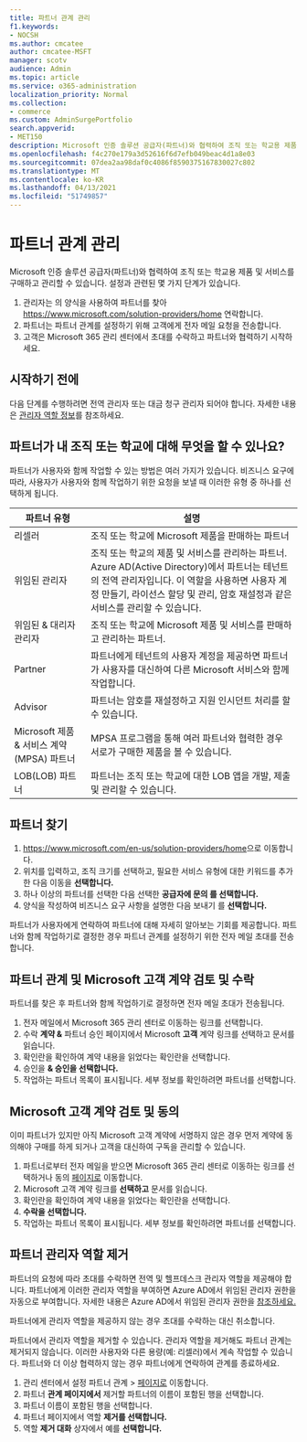```yaml
---
title: 파트너 관계 관리
f1.keywords:
- NOCSH
ms.author: cmcatee
author: cmcatee-MSFT
manager: scotv
audience: Admin
ms.topic: article
ms.service: o365-administration
localization_priority: Normal
ms.collection:
- commerce
ms.custom: AdminSurgePortfolio
search.appverid:
- MET150
description: Microsoft 인증 솔루션 공급자(파트너)와 협력하여 조직 또는 학교용 제품 및 서비스를 구매하고 관리하는 방법을 알아보십시오.
ms.openlocfilehash: f4c270e179a3d52616f6d7efb049beac4d1a8e03
ms.sourcegitcommit: 07dea2aa98daf0c4086f8590375167830027c802
ms.translationtype: MT
ms.contentlocale: ko-KR
ms.lasthandoff: 04/13/2021
ms.locfileid: "51749857"
---
```

# <a name="manage-partner-relationships"></a>파트너 관계 관리

Microsoft 인증 솔루션 공급자(파트너)와 협력하여 조직 또는 학교용 제품 및 서비스를 구매하고 관리할 수 있습니다. 설정과 관련된 몇 가지 단계가 있습니다.

1. 관리자는 의 양식을 사용하여 파트너를 찾아 <a href="https://www.microsoft.com/solution-providers/home" target="_blank">https://www.microsoft.com/solution-providers/home</a> 연락합니다.
2. 파트너는 파트너 관계를 설정하기 위해 고객에게 전자 메일 요청을 전송합니다.
3. 고객은 Microsoft 365 관리 센터에서 초대를 수락하고 파트너와 협력하기 시작하세요.

## <a name="before-you-begin"></a>시작하기 전에

다음 단계를 수행하려면 전역 관리자 또는 대금 청구 관리자 되어야 합니다. 자세한 내용은 [관리자 역할 정보](../admin/add-users/about-admin-roles.md)를 참조하세요.

## <a name="what-can-a-partner-do-for-my-organization-or-school"></a>파트너가 내 조직 또는 학교에 대해 무엇을 할 수 있나요?

파트너가 사용자와 함께 작업할 수 있는 방법은 여러 가지가 있습니다. 비즈니스 요구에 따라, 사용자가 사용자와 함께 작업하기 위한 요청을 보낼 때 이러한 유형 중 하나를 선택하게 됩니다.

| 파트너 유형 | 설명 |
| ------ | ------------------- |
| 리셀러 | 조직 또는 학교에 Microsoft 제품을 판매하는 파트너 |
| 위임된 관리자 | 조직 또는 학교의 제품 및 서비스를 관리하는 파트너. Azure AD(Active Directory)에서 파트너는 테넌트의 전역 관리자입니다. 이 역할을 사용하면 사용자 계정 만들기, 라이선스 할당 및 관리, 암호 재설정과 같은 서비스를 관리할 수 있습니다. |
| 위임된 & 대리자 관리자 | 조직 또는 학교에 Microsoft 제품 및 서비스를 판매하고 관리하는 파트너. |
| Partner | 파트너에게 테넌트의 사용자 계정을 제공하면 파트너가 사용자를 대신하여 다른 Microsoft 서비스와 함께 작업합니다. |
| Advisor | 파트너는 암호를 재설정하고 지원 인시던트 처리를 할 수 있습니다. |
| Microsoft 제품 & 서비스 계약(MPSA) 파트너 | MPSA 프로그램을 통해 여러 파트너와 협력한 경우 서로가 구매한 제품을 볼 수 있습니다. |
| LOB(LOB) 파트너 | 파트너는 조직 또는 학교에 대한 LOB 앱을 개발, 제출 및 관리할 수 있습니다. |

## <a name="find-a-partner"></a>파트너 찾기

1. <a href="https://www.microsoft.com/en-us/solution-providers/home" target="_blank">https://www.microsoft.com/en-us/solution-providers/home</a>으로 이동합니다.
2. 위치를 입력하고, 조직 크기를 선택하고, 필요한 서비스 유형에 대한 키워드를 추가한 다음 이동을 **선택합니다.**
3. 하나 이상의 파트너를 선택한 다음 선택한 **공급자에 문의 를 선택합니다.**
4. 양식을 작성하여 비즈니스 요구 사항을 설명한 다음 보내기 를 **선택합니다.**

파트너가 사용자에게 연락하여 파트너에 대해 자세히 알아보는 기회를 제공합니다. 파트너와 함께 작업하기로 결정한 경우 파트너 관계를 설정하기 위한 전자 메일 초대를 전송합니다.

## <a name="review-and-accept-a-partner-relationship-and-microsoft-customer-agreement"></a>파트너 관계 및 Microsoft 고객 계약 검토 및 수락

파트너를 찾은 후 파트너와 함께 작업하기로 결정하면 전자 메일 초대가 전송됩니다.

1. 전자 메일에서 Microsoft 365 관리 센터로 이동하는 링크를 선택합니다.
2. 수락 **계약 &** 파트너 승인 페이지에서 Microsoft **고객** 계약 링크를 선택하고 문서를 읽습니다.
3. 확인란을 확인하여 계약 내용을 읽었다는 확인란을 선택합니다.
4. 승인을 **& 승인을 선택합니다.**
5. 작업하는 파트너 목록이 표시됩니다. 세부 정보를 확인하려면 파트너를 선택합니다.

## <a name="review-and-accept-a-microsoft-customer-agreement"></a>Microsoft 고객 계약 검토 및 동의

이미 파트너가 있지만 아직 Microsoft 고객 계약에 서명하지 않은 경우 먼저 계약에 동의해야 구매를 하게 되거나 고객을 대신하여 구독을 관리할 수 있습니다.

1. 파트너로부터 전자 메일을 받으면 Microsoft 365 관리 센터로 이동하는 링크를 선택하거나 동의 <a href="https://go.microsoft.com/fwlink/?linkid=2116573" target="_blank">페이지로</a> 이동합니다.
2. Microsoft 고객 계약 링크를 **선택하고** 문서를 읽습니다.
3. 확인란을 확인하여 계약 내용을 읽었다는 확인란을 선택합니다.
4. **수락을 선택합니다.**
5. 작업하는 파트너 목록이 표시됩니다. 세부 정보를 확인하려면 파트너를 선택합니다.

## <a name="remove-partner-admin-roles"></a>파트너 관리자 역할 제거

파트너의 요청에 따라 초대를 수락하면 전역 및 헬프데스크 관리자 역할을 제공해야 합니다. 파트너에게 이러한 관리자 역할을 부여하면 Azure AD에서 위임된 관리자 권한을 자동으로 부여합니다. 자세한 내용은 Azure AD에서 위임된 관리자 권한을 [참조하세요.](/partner-center/customers_revoke_admin_privileges#delegated-admin-privileges-in-azure-ad)

파트너에게 관리자 역할을 제공하지 않는 경우 초대를 수락하는 대신 취소합니다.

파트너에서 관리자 역할을 제거할 수 있습니다. 관리자 역할을 제거해도 파트너 관계는 제거되지 않습니다. 이러한 사용자와 다른 용량(예: 리셀러)에서 계속 작업할 수 있습니다. 파트너와 더 이상 협력하지 않는 경우 파트너에게 연락하여 관계를 종료하세요.

1. 관리 센터에서 설정 파트너 관계  >  <a href="https://go.microsoft.com/fwlink/p/?linkid=2074649" target="_blank">페이지로</a> 이동합니다.
2. 파트너 **관계 페이지에서** 제거할 파트너의 이름이 포함된 행을 선택합니다.
3. 파트너 이름이 포함된 행을 선택합니다.
4. 파트너 페이지에서 역할 **제거를 선택합니다.**
5. 역할 **제거 대화** 상자에서 예를 **선택합니다.**
